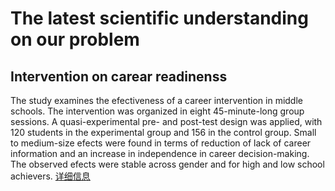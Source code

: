 # The latest scientific understanding on our problem
## Intervention on carear readinenss
The study examines the efectiveness of a career intervention in middle schools. The 
intervention was organized in eight 45-minute-long group sessions. A quasi-experimental pre- and post-test design was applied, with 120 students in the experimental group and 156 in the control group. Small to medium-size efects were found in 
terms of reduction of lack of career information and an increase in independence in 
career decision-making. The observed efects were stable across gender and for high 
and low school achievers.
[详细信息](./intervention.pdf)
